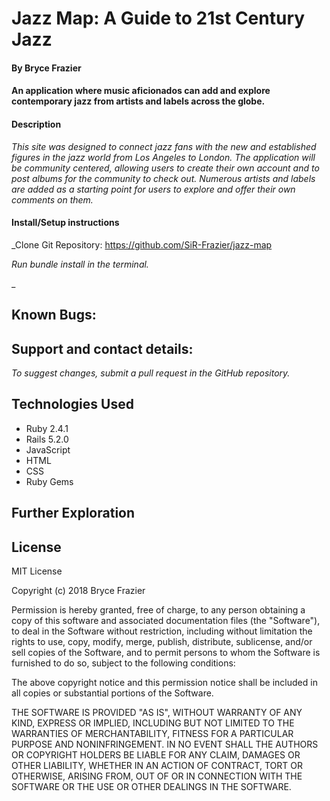 # Jazz Map: A Guide to 21st Century Jazz

#### By Bryce Frazier

#### An application where music aficionados can add and explore contemporary jazz from artists and labels across the globe.

#### Description
_This site was designed to connect jazz fans with the new and established figures in the jazz world from Los Angeles to London. The application will be community centered, allowing users to create their own account and to post albums for the community to check out. Numerous artists and labels are added as a starting point for users to explore and offer their own comments on them._

#### Install/Setup instructions

_Clone Git Repository: https://github.com/SiR-Frazier/jazz-map

_Run bundle install in the terminal._

_

## Known Bugs:

## Support and contact details:
_To suggest changes, submit a pull request in the GitHub repository._

## Technologies Used

* Ruby 2.4.1
* Rails 5.2.0
* JavaScript
* HTML
* CSS
* Ruby Gems

## Further Exploration

## License

MIT License

Copyright (c) 2018 Bryce Frazier

Permission is hereby granted, free of charge, to any person obtaining a copy of this software and associated documentation files (the "Software"), to deal in the Software without restriction, including without limitation the rights to use, copy, modify, merge, publish, distribute, sublicense, and/or sell copies of the Software, and to permit persons to whom the Software is furnished to do so, subject to the following conditions:

The above copyright notice and this permission notice shall be included in all copies or substantial portions of the Software.

THE SOFTWARE IS PROVIDED "AS IS", WITHOUT WARRANTY OF ANY KIND, EXPRESS OR IMPLIED, INCLUDING BUT NOT LIMITED TO THE WARRANTIES OF MERCHANTABILITY, FITNESS FOR A PARTICULAR PURPOSE AND NONINFRINGEMENT. IN NO EVENT SHALL THE AUTHORS OR COPYRIGHT HOLDERS BE LIABLE FOR ANY CLAIM, DAMAGES OR OTHER LIABILITY, WHETHER IN AN ACTION OF CONTRACT, TORT OR OTHERWISE, ARISING FROM, OUT OF OR IN CONNECTION WITH THE SOFTWARE OR THE USE OR OTHER DEALINGS IN THE SOFTWARE.

